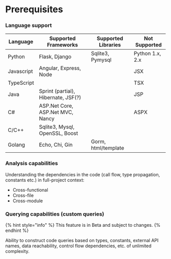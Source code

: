 # Prerequisites

### Language support

| Language   | Supported Frameworks                | Supported Libraries | Not Supported   |
| ---------- | ----------------------------------- | ------------------- | --------------- |
| Python     | Flask, Django                       | Sqlite3, Pymysql    | Python 1.x, 2.x |
| Javascript | Angular, Express, Node              |                     | JSX             |
| TypeScript |                                     |                     | TSX             |
| Java       | Sprint (partial), Hibernate, JSF(?) |                     | JSP             |
| C#         | ASP.Net Core, ASP.Net MVC, Nancy    |                     | ASPX            |
| C/C++      | Sqlite3, Mysql, OpenSSL, Boost      |                     |                 |
| Golang     | Echo, Chi, Gin                      | Gorm, html/template |                 |

### Analysis capabilities

Understanding the dependencies in the code (call flow, type propagation, constants etc.) in full-project context:

* Cross-functional
* Cross-file
* Cross-module

### Querying capabilities (custom queries)

{% hint style="info" %}
This feature is in Beta and subject to changes.
{% endhint %}

Ability to construct code queries based on types, constants, external API names, data reachability, control flow dependencies, etc. of unlimited complexity.
